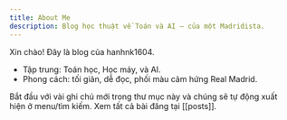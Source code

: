 ```yaml
---
title: About Me
description: Blog học thuật về Toán và AI — của một Madridista.
---
```


Xin chào! Đây là blog của hanhnk1604.

- Tập trung: Toán học, Học máy, và AI.
- Phong cách: tối giản, dễ đọc, phối màu cảm hứng Real Madrid.

Bắt đầu với vài ghi chú mới trong thư mục này và chúng sẽ tự động xuất hiện ở menu/tìm kiếm. Xem tất cả bài đăng tại [[posts]].


